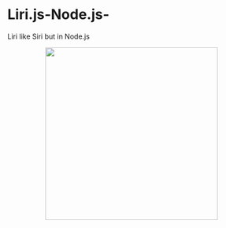 # Liri.js-Node.js-
Liri like Siri but in Node.js

<p align="center">
  <img src="http://g.recordit.co/zymhdlJftX.gife" width="350"/>
</p>
